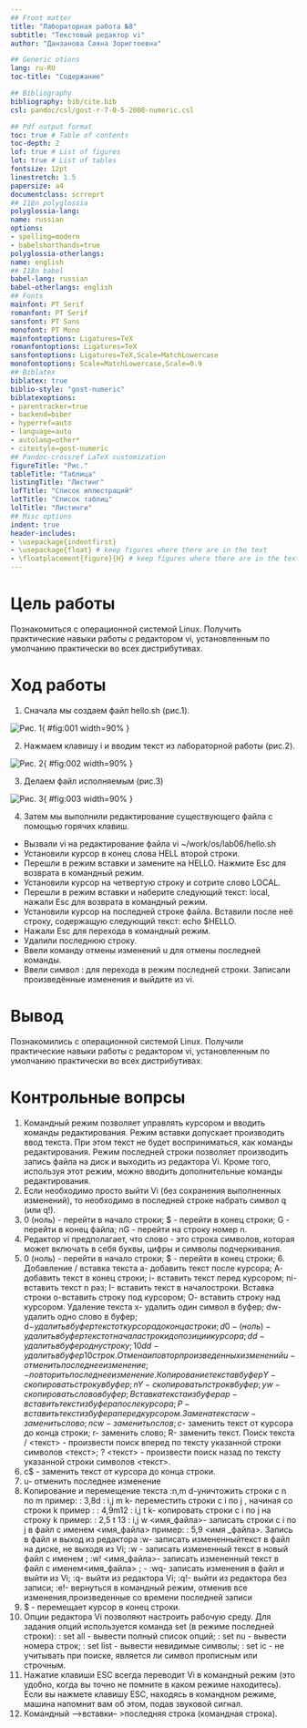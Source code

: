 ```yaml
---
## Front matter
title: "Лабораторная работа №8"
subtitle: "Текстовый редактор vi"
author: "Данзанова Саяна Зоригтоевна"

## Generic otions
lang: ru-RU
toc-title: "Содержание"

## Bibliography
bibliography: bib/cite.bib
csl: pandoc/csl/gost-r-7-0-5-2008-numeric.csl

## Pdf output format
toc: true # Table of contents
toc-depth: 2
lof: true # List of figures
lot: true # List of tables
fontsize: 12pt
linestretch: 1.5
papersize: a4
documentclass: scrreprt
## I18n polyglossia
polyglossia-lang:
name: russian
options:
- spelling=modern
- babelshorthands=true
polyglossia-otherlangs:
name: english
## I18n babel
babel-lang: russian
babel-otherlangs: english
## Fonts
mainfont: PT Serif
romanfont: PT Serif
sansfont: PT Sans
monofont: PT Mono
mainfontoptions: Ligatures=TeX
romanfontoptions: Ligatures=TeX
sansfontoptions: Ligatures=TeX,Scale=MatchLowercase
monofontoptions: Scale=MatchLowercase,Scale=0.9
## Biblatex
biblatex: true
biblio-style: "gost-numeric"
biblatexoptions:
- parentracker=true
- backend=biber
- hyperref=auto
- language=auto
- autolang=other*
- citestyle=gost-numeric
## Pandoc-crossref LaTeX customization
figureTitle: "Рис."
tableTitle: "Таблица"
listingTitle: "Листинг"
lofTitle: "Список иллюстраций"
lotTitle: "Список таблиц"
lolTitle: "Листинги"
## Misc options
indent: true
header-includes:
- \usepackage{indentfirst}
- \usepackage{float} # keep figures where there are in the text
- \floatplacement{figure}{H} # keep figures where there are in the text
---
```

# Цель работы
Познакомиться с операционной системой Linux.  Получить практические навыки работы с редактором vi, установленным по умолчанию практически во всех дистрибутивах.

# Ход работы
1.  Сначала мы создаем файл hello.sh (рис.1).

![Рис. 1](1.jpg){ #fig:001 width=90% }

2. Нажмаем клавишу i и вводим текст из лабораторной работы (рис.2).

![Рис. 2](2.jpg){ #fig:002 width=90% }

3. Делаем файл исполняемым (рис.3)

![Рис. 3](3.jpg){ #fig:003 width=90% }

4. Затем мы выполнили редактирование существующего файла с помощью горячих клавиш.
- Вызвали vi на редактирование файла vi ~/work/os/lab06/hello.sh
- Установили курсор в конец слова HELL второй строки.
- Перешли в режим вставки и замените на HELLO. Нажмите Esc для возврата в командный режим.
- Установили курсор на четвертую строку и сотрите слово LOCAL.
- Перешли в режим вставки и наберите следующий текст: local, нажали Esc для возврата в командный режим.
- Установили курсор на последней строке файла. Вставили после неё строку, содержащую следующий текст: echo $HELLO.
- Нажали Esc для перехода в командный режим.
- Удалили последнюю строку.
- Ввели команду отмены изменений u для отмены последней команды.
- Ввели символ : для перехода в режим последней строки. Записали произведённые изменения и выйдите из vi.

# Вывод
Познакомились с операционной системой Linux.  Получили практические навыки работы с редактором vi, установленным по умолчанию практически во всех дистрибутивах.

# Контрольные вопрсы 
1.	Командный режим позволяет управлять курсором и вводить команды редактирования. Режим вставки допускает производить ввод текста. При этом текст не будет восприниматься, как команды редактирования. Режим последней строки позволяет производить запись файла на диск и выходить из редактора Vi. Кроме того, используя этот режим, можно вводить дополнительные команды редактирования.
2.	Если необходимо просто выйти Vi (без сохранения выполненных изменений), то необходимо в последней строке набрать символ q (или q!).
3.	0 (ноль) - перейти в начало строки; $ - перейти в конец строки; G - перейти в конец файла; nG - перейти на строку номер n.
4.	Редактор vi предполагает, что слово - это строка символов, которая может включать в себя буквы, цифры и символы подчеркивания.
5.	0 (ноль) - перейти в начало строки; $ - перейти в конец строки; 6. Добавление / вставка текста а- добавить текст после курсора; А- добавить текст в конец строки; i- вставить текст перед курсором; ni- вставить текст n раз; I- вставить текст в началостроки. Вставка строки o-вставить строку под курсором; О- вставить строку над курсором. Удаление текста x- удалить один символ в буфер; dw- удалить одно слово в буфер; d$- удалить в буфер текст от курсора до конца строки; d0-(ноль) - удалить в буфер текст от начала строки до позиции курсора; dd- удалить в буфер одну строку; 10dd- удалить в буфер 10 строк. Отмена и повтор произведенных изменений u- отменить последнее изменение; - повторить последнее изменение. Копирование текста в буфер Y- скопировать строку в буфер; nY- скопировать n строк в буфер; yw- скопировать слово в буфер; Вставка текста из буфера p- вставить текст из буфера после курсора; P- вставить текст из буфера перед курсором. Замена текста cw - заменить слово; n cw - заменить n слов; c$- заменить текст от курсора до конца строки; r- заменить слово; R- заменить текст. Поиск текста / <текст> - произвести поиск вперед по тексту указанной строки символов <текст>; ? <текст> - произвести поиск назад по тексту указанной строки символов <текст>.
6.	c$ - заменить текст от курсора до конца строки.
7.	u- отменить последнее изменение
8.	Kопирование и перемещение текста :n,m d-уничтожить строки с n по m пример: : 3,8d : i,j m k- переместить строки с i по j , начиная со строки k пример : : 4,9m12 : i,j t k- копировать строки с i по j на строку k пример: : 2,5 t 13 : i,j w <имя_файла>- записать строки с i по j в файл с именем <имя_файла> пример: : 5,9 <имя _файла>. Запись в файл и выход из редактора :w- записать измененныйтекст в файл на диске, не выходя из Vi; :w - записать измененный текст в новый файл с именем ; :w! <имя_файла>- записать измененный текст в файл с именем<имя_файла> ; - :wq- записать изменения в файл и выйти из Vi; :q- выйти из редактора Vi; :q!- выйти из редактора без записи; :e!- вернуться в командный режим, отменив все изменения,произведенные со времени последней записи
9.	$ - перемещает курсор в конец строки.
10.	Опции редактора Vi позволяют настроить рабочую среду. Для задания опций используется команда set (в режиме последней строки): : set all - вывести полный список опций; : set nu - вывести номера строк; : set list - вывести невидимые символы; : set ic - не учитывать при поиске, является ли символ прописным или строчным.
11.	Нажатие клавиши ESC всегда переводит Vi в командный режим (это удобно, когда вы точно не помните в каком режиме находитесь). Если вы нажмете клавишу ESC, находясь в командном режиме, машина напомнит вам об этом, подав звуковой сигнал.
12.	Командный –>вставки– >последняя строка (командная строка).